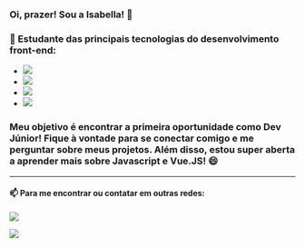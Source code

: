 ### Oi, prazer! Sou a Isabella! 👋

<!--
**isasanchis/isasanchis** is a ✨ _special_ ✨ repository because its `README.md` (this file) appears on your GitHub profile.

Here are some ideas to get you started:

- 🔭 I’m currently working on ...
- 🌱 I’m currently learning ...
- 👯 I’m looking to collaborate on ...
- 🤔 I’m looking for help with ...
- 💬 Ask me about ...
- 📫 How to reach me: ...
- 😄 Pronouns: ...
- ⚡ Fun fact: ...
-->

  <h3>🌱 Estudante das principais tecnologias do desenvolvimento front-end: </h3>

  * <img src="https://img.shields.io/badge/HTML5-E34F26?style=for-the-badge&logo=html5&logoColor=white">
  * <img src="https://img.shields.io/badge/CSS3-1572B6?style=for-the-badge&logo=css3&logoColor=white">
  * <img src="https://img.shields.io/badge/JavaScript-F7DF1E?style=for-the-badge&logo=javascript&logoColor=black">
  * <img src="https://img.shields.io/badge/Vue.js-35495E?style=for-the-badge&logo=vue.js&logoColor=4FC08D">

<h3>Meu objetivo é encontrar a primeira oportunidade como Dev Júnior! Fique à vontade para se conectar comigo e me perguntar sobre meus projetos. Além disso, estou super aberta a aprender mais sobre Javascript e Vue.JS! 😄</h3>
<hr>

<h4>📫 Para me encontrar ou contatar em outras redes:</h4>

<a href="https://www.linkedin.com/in/isabella-sanchis/"><img src="https://img.shields.io/badge/LinkedIn-0077B5?style=for-the-badge&logo=linkedin&logoColor=white" /></a>

<a href="https://mail.google.com/mail/?view=cm&fs=1&to=isasanchis3@gmail.com&su=SUBJECT&body=BODY&b"><img src="https://img.shields.io/badge/Gmail-D14836?style=for-the-badge&logo=gmail&logoColor=white"/></a>
